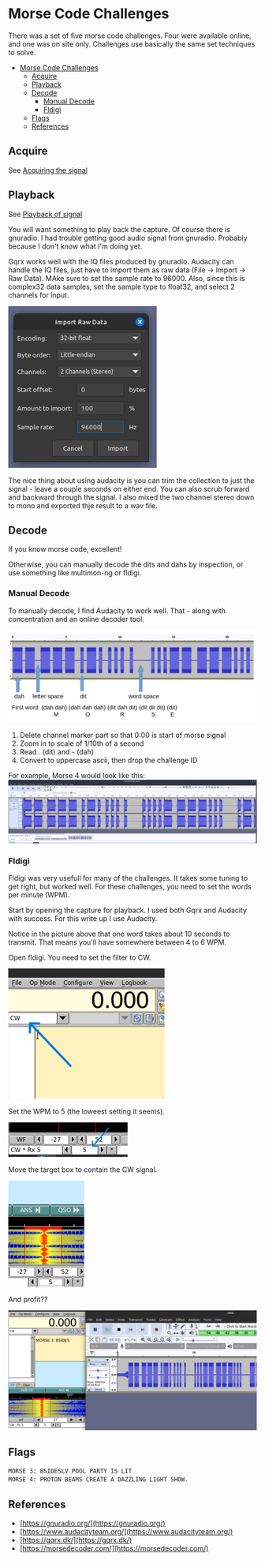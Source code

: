 # Morse Code Challenges

There was a set of five morse code challenges. Four were available online, and one was on site only. Challenges use basically the same set techniques to solve.

- [Morse Code Challenges](#morse-code-challenges)
  - [Acquire](#acquire)
  - [Playback](#playback)
  - [Decode](#decode)
    - [Manual Decode](#manual-decode)
    - [Fldigi](#fldigi)
  - [Flags](#flags)
  - [References](#references)


## Acquire
See [Acquiring the signal](../Acquisition/README.md#Acquisition)

## Playback

See [Playback of signal](../Acquisition/README.md#Playback)

You will want something to play back the capture. Of course there is gnuradio. I had trouble getting good audio signal from gnuradio. Probably because I don't know what I'm doing yet.

Gqrx works well with the IQ files produced by gnuradio. Audacity can handle the IQ files, just have to import them as raw data (File -> Import -> Raw Data). MAke sure to set the sample rate to 96000. Also, since this is complex32 data samples, set the sample type to float32, and select 2 channels for input.

![Audacity setup](audacity_import.png)

The nice thing about  using audacity is you can trim the collection to just the signal - leave a couple seconds on either end. You can also scrub forward and backward through the signal. I also mixed the two channel stereo down to mono and exported thje result to a wav file.

## Decode

If you know morse code, excellent!

Otherwise, you can manually decode the dits and dahs by inspection, or use something like multimon-ng or fldigi.

### Manual Decode

To manually decode, I find Audacity to work well. That - along with concentration and an online decoder tool.

![morse decode example](morse_decode_example.png)


1. Delete channel marker part so that 0:00 is start of morse signal
2. Zoom in to scale of 1/10th of a second
3. Read . (dit) and - (dah)
4. Convert to uppercase ascii, then drop the challenge ID

For example, Morse 4 would look like this:
![](2023_RFCTF/Morse/morse4-audacity.png)

### Fldigi

Fldigi was very usefull for many of the challenges. It takes some tuning to get right, but worked well.  For these challenges, you need to set the words per minute (WPM).

Start by opening the capture for playback. I used both Gqrx and Audacity with success. For this write up I use Audacity.

Notice in the picture above that one word takes about 10 seconds to transmit. That means you'll have somewhere between 4 to 6 WPM.

Open fldigi. You need to set the filter to CW.

![fldigi CW mode](fldigi_cw_mode.png)

Set the WPM to 5 (the loweest setting it seems).

![fldigi 5 WPM](fldigi_wpm.png)

Move the target box to contain the CW signal.

![fldigi signal](fldigi_signal.png)

And profit??

![Showing workflow for decode](toolchain.png)

## Flags

```bash
MORSE 3: BSIDESLV POOL PARTY IS LIT 
MORSE 4: PROTON BEAMS CREATE A DAZZLING LIGHT SHOW. 
```

## References

- [https://gnuradio.org/](https://gnuradio.org/)
- [https://www.audacityteam.org/](https://www.audacityteam.org/)
- [https://gqrx.dk/](https://gqrx.dk/)
- [https://morsedecoder.com/](https://morsedecoder.com/)
